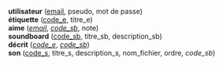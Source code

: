 **utilisateur** (<ins>email</ins>, pseudo, mot de passe)  
**étiquette** (<ins>code_e</ins>, titre_e)  
**aime** (<ins>_email_</ins>, <ins>_code_sb_</ins>, note)  
**soundboard** (<ins>code_sb</ins>, titre_sb, description_sb)  
**décrit** (<ins>_code_e_</ins>, <ins>_code_sb_</ins>)  
**son** (<ins>code_s</ins>, titre_s, description_s, nom_fichier, ordre, _code_sb_)